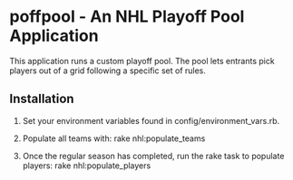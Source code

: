 # poffpool - An NHL Playoff Pool Application

This application runs a custom playoff pool.  The pool lets entrants pick players out of a grid following a 
specific set of rules.  

## Installation

1. Set your environment variables found in config/environment_vars.rb.

2. Populate all teams with:
    rake nhl:populate_teams

3. Once the regular season has completed, run the rake task to populate players:
    rake nhl:populate_players
